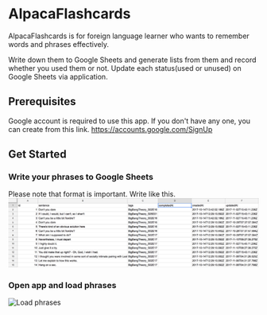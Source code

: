 # AlpacaFlashcards

AlpacaFlashcards is for foreign language learner who wants to remember words and phrases effectively.

Write down them to Google Sheets and generate lists from them and record whether you used them or not.
Update each status(used or unused) on Google Sheets via application.

## Prerequisites

Google account is required to use this app.
If you don't have any one, you can create from this link.
https://accounts.google.com/SignUp

## Get Started

### Write your phrases to Google Sheets

Please note that format is important.
Write like this.
![Google Sheet format](/AlpacaFlashcards_Readme.png)

### Open app and load phrases

![Load phrases](/AlpacaFlashcards_demo.gif)